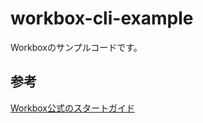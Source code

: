 # workbox-cli-example

Workboxのサンプルコードです。

## 参考
[Workbox公式のスタートガイド](https://developer.chrome.com/docs/workbox/the-ways-of-workbox/#workbox-cli)
